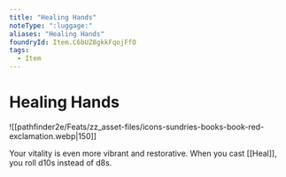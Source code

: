 ```yaml
---
title: "Healing Hands"
noteType: ":luggage:"
aliases: "Healing Hands"
foundryId: Item.C6bUZ8gkkFqojFfO
tags:
  - Item
---
```


# Healing Hands
![[pathfinder2e/Feats/zz_asset-files/icons-sundries-books-book-red-exclamation.webp|150]]

Your vitality is even more vibrant and restorative. When you cast [[Heal]], you roll d10s instead of d8s.

